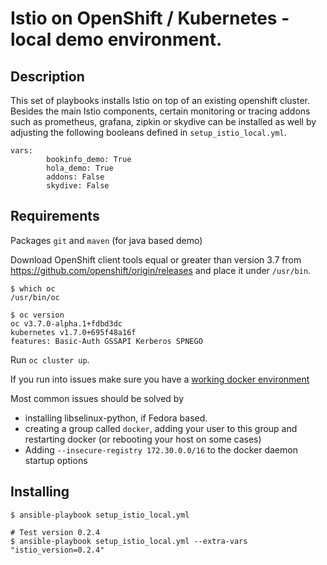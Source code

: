 # Istio on OpenShift / Kubernetes - local demo environment.


## Description
This set of playbooks installs Istio on top of an existing openshift cluster. Besides the main Istio components, certain monitoring or tracing addons such as prometheus, grafana, zipkin or skydive can be installed as well by adjusting the following booleans defined in `setup_istio_local.yml`.

```
vars:
        bookinfo_demo: True
        hola_demo: True
        addons: False
        skydive: False
```

## Requirements

Packages `git` and `maven` (for java based demo)

Download OpenShift client tools equal or greater than version 3.7 from https://github.com/openshift/origin/releases and place it under `/usr/bin`.

```
$ which oc
/usr/bin/oc

$ oc version
oc v3.7.0-alpha.1+fdbd3dc
kubernetes v1.7.0+695f48a16f
features: Basic-Auth GSSAPI Kerberos SPNEGO
```

Run `oc cluster up`.

If you run into issues make sure you have a [working docker environment](https://github.com/openshift/origin/blob/master/docs/cluster_up_down.md#linux)

Most common issues should be solved by
 * installing libselinux-python, if Fedora based.
 * creating a group called `docker`, adding your user to this group and restarting docker (or rebooting your host on some cases)
 * Adding `--insecure-registry 172.30.0.0/16` to the docker daemon startup options



## Installing
```
$ ansible-playbook setup_istio_local.yml

# Test version 0.2.4
$ ansible-playbook setup_istio_local.yml --extra-vars "istio_version=0.2.4"
```
